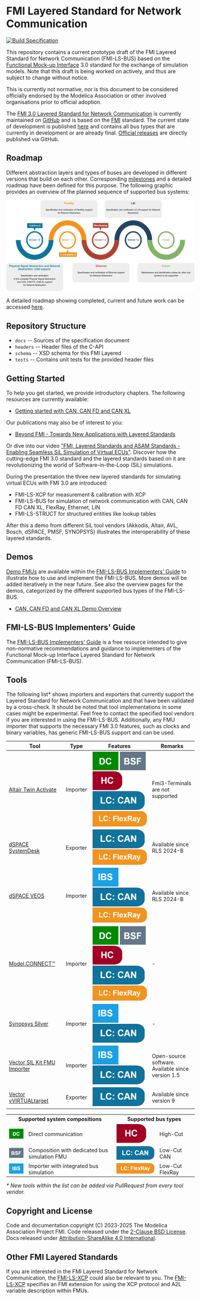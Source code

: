 # FMI Layered Standard for Network Communication

[![Build Specification](https://github.com/modelica/fmi-ls-bus/actions/workflows/build-ls-bus.yml/badge.svg)](https://github.com/modelica/fmi-ls-bus/actions/workflows/build-ls-bus.yml)

This repository contains a current prototype draft of the FMI Layered
Standard for Network Communication (FMI-LS-BUS) based on the
[Functional Mock-up Interface][FMI] 3.0 standard for the exchange of
simulation models. Note that this draft is being worked on actively,
and thus are subject to change without notice.

This is currently not normative, nor is this document to be considered
officially endorsed by the Modelica Association or other involved
organisations prior to official adoption.

The [FMI 3.0 Layered Standard for Network Communication][spec] is currently
maintained on [GitHub][githubspec] and is based on the [FMI][] standard.
The current state of development is published [here][spec] and
contains all bus types that are currently in development or are already final.
[Official releases][releases] are directly published via GitHub.

## Roadmap

Different abstraction layers and types of buses are developed in different versions that build on each other.
Corresponding [milestones][milestones] and a detailed roadmap have
been defined for this purpose.
The following graphic provides an overview of the planned sequence of supported bus systems:

![roadmap of FMI-LS-BUS](roadmap_overview.svg)

A detailed roadmap showing completed, current and future work can be accessed [here][roadmap].

## Repository Structure

- `docs` -- Sources of the specification document
- `headers` -- Header files of the C-API
- `schema` -- XSD schema for this FMI Layered
- `tests` -- Contains unit tests for the provided header files

## Getting Started

To help you get started, we provide introductory chapters.
The following resources are currently available:

- [Getting started with CAN, CAN FD and CAN XL]

Our publications may also be of interest to you:

- [Beyond FMI - Towards New Applications with Layered Standards]

Or dive into our video ["FMI, Layered Standards and ASAM Standards - Enabling Seamless SiL Simulation of Virtual ECUs"](https://www.youtube.com/watch?v=KzzKRa3jORs).
Discover how the cutting-edge FMI 3.0 standard and the layered standards based on it are revolutionizing the world of Software-in-the-Loop (SiL) simulations.

During the presentation the three new layered standards for simulating virtual ECUs with FMI 3.0 are introduced:

- FMI-LS-XCP for measurement & calibration with XCP
- FMI-LS-BUS for simulation of network communication with CAN, CAN FD CAN XL, FlexRay, Ethernet, LIN
- FMI-LS-STRUCT for structured entities like lookup tables

After this a demo from different SiL tool vendors (Akkodis, Altair, AVL, Bosch, dSPACE, PMSF, SYNOPSYS) illustrates the interoperability of these layered standards.

## Demos

[Demo FMUs] are available within the [FMI-LS-BUS Implementers' Guide] to illustrate how to use and implement the FMI-LS-BUS.
More demos will be added iteratively in the near future.
See also the overview pages for the demos, categorized by the different supported bus types of the FMI-LS-BUS.

- [CAN, CAN FD and CAN XL Demo Overview]

## FMI-LS-BUS Implementers' Guide

The [FMI-LS-BUS Implementers' Guide] is a free resource intended to give non-normative recommendations and guidance to implementers of the Functional Mock-up Interface Layered Standard for Network Communication (FMI-LS-BUS).

## Tools

The following list* shows importers and exporters that currently support the Layered Standard for Network Communication and that have been validated by a cross-check.
It should be noted that tool implementations in some cases might be experimental.
Feel free to contact the specified tool vendors if you are interested in using the FMI-LS-BUS.
Additionally, any FMU importer that supports the necessary FMI 3.0 features, such as clocks and binary variables, has generic FMI-LS-BUS support and can be used.

|Tool|Type|Features|Remarks
|---|---|---|---|
[Altair Twin Activate](https://www.altair.com/twin-activate/)|Importer|![Direct Communication](landingpage/DC.svg) ![Bus Simulation FMU](landingpage/BSF.svg) <br> ![High-Cut](landingpage/HC.svg) ![Low-Cut: CAN](landingpage/LC_CAN.svg) ![Low-Cut: FlexRay](landingpage/LC_FR.svg)|Fmi3-Terminals are not supported
[dSPACE SystemDesk](https://www.dspace.com/en/pub/home/products/sw/system_architecture_software/systemdesk.cfm)|Exporter|![Low-Cut: CAN](landingpage/LC_CAN.svg) ![Low-Cut: FlexRay](landingpage/LC_FR.svg)|Available since RLS 2024-B
[dSPACE VEOS](https://www.dspace.com/en/pub/home/products/sw/simulation_software/veos.cfm)|Importer|![Integrated Bus Simulation](landingpage/IBS.svg) <br> ![Low-Cut: CAN](landingpage/LC_CAN.svg) ![Low-Cut: FlexRay](landingpage/LC_FR.svg)|Available since RLS 2024-B
[Model.CONNECT&trade;](https://www.avl.com/de-at/simulation-solutions/software-offering/simulation-tools-a-z/modelconnect)|Importer|![Direct Communication](landingpage/DC.svg) ![Bus Simulation FMU](landingpage/BSF.svg) <br> ![High-Cut](landingpage/HC.svg) ![Low-Cut: CAN](landingpage/LC_CAN.svg) ![Low-Cut: FlexRay](landingpage/LC_FR.svg)|-
[Synopsys Silver](https://www.synopsys.com/verification/virtual-prototyping/silver.html)|Importer|![Integrated Bus Simulation](landingpage/IBS.svg) <br> ![Low-Cut: CAN](landingpage/LC_CAN.svg)|-
[Vector SIL Kit FMU Importer](https://github.com/vectorgrp/sil-kit-fmu-importer)|Importer|![Integrated Bus Simulation](landingpage/IBS.svg) <br> ![Low-Cut: CAN](landingpage/LC_CAN.svg)|Open-source software. <br>Available since version 1.5
[Vector vVIRTUALtarget](https://www.vector.com/at/en/products/products-a-z/software/vvirtualtarget/)|Exporter|![Low-Cut: CAN](landingpage/LC_CAN.svg)|Available since version 9

<table>
  <tr>
    <th colspan="2">Supported system compositions</td>
    <th colspan="2">Supported bus types</td>
  </tr>
  <tr>
    <td><img src="landingpage/DC.svg"/></td>
    <td>Direct communication</td>
    <td><img src="landingpage/HC.svg"/></td>
    <td>High-Cut</td>
  </tr>
  <tr>
    <td><img src="landingpage/BSF.svg"/></td>
    <td>Composition with dedicated bus simulation FMU</td>
    <td><img src="landingpage/LC_CAN.svg"/></td>
    <td>Low-Cut CAN</td>
  </tr>
  <tr>
    <td><img src="landingpage/IBS.svg"/></td>
    <td>Importer with integrated bus simulation</td>
    <td><img src="landingpage/LC_FR.svg"/></td>
    <td>Low-Cut FlexRay</td>
  </tr>
</table>

_* New tools within the list can be added via PullRequest from every tool vendor._

## Copyright and License

Code and documentation copyright (C) 2023-2025 The Modelica Association Project FMI.
Code released under the [2-Clause BSD License].
Docs released under [Attribution-ShareAlike 4.0 International].

## Other FMI Layered Standards

If you are interested in the FMI Layered Standard for Network Communication, the [FMI-LS-XCP] could also be relevant to you.
The [FMI-LS-XCP] specifies an FMI extension for using the XCP protocol and A2L variable description within FMUs.

[FMI]: https://fmi-standard.org/
[FMI-LS-XCP]: https://github.com/modelica/fmi-ls-xcp
[Demo FMUs]: https://github.com/modelica/fmi-guides/tree/main/ls-bus-guide/demos
[2-Clause BSD License]: https://opensource.org/licenses/BSD-2-Clause
[Attribution-ShareAlike 4.0 International]: https://creativecommons.org/licenses/by-sa/4.0/
[githubspec]: docs/index.adoc
[roadmap]: https://raw.githubusercontent.com/modelica/fmi-ls-bus/main/roadmap.svg
[spec]: https://modelica.github.io/fmi-ls-bus/main/
[milestones]: https://github.com/modelica/fmi-ls-bus/milestones?direction=asc&sort=title&state=open
[releases]: https://github.com/modelica/fmi-ls-bus/releases
[FMI-LS-BUS Implementers' Guide]: https://modelica.github.io/fmi-guides/main/ls-bus-guide/
[Getting started with CAN, CAN FD and CAN XL]: https://modelica.github.io/fmi-guides/main/ls-bus-guide/#low-cut-can-getting-started-with-can
[CAN, CAN FD and CAN XL Demo Overview]: https://modelica.github.io/fmi-guides/main/ls-bus-guide/#low-cut-can-demos
[Beyond FMI - Towards New Applications with Layered Standards]: https://ecp.ep.liu.se/index.php/modelica/article/view/947
